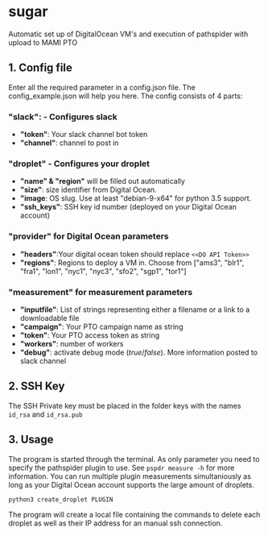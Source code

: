
# sugar

Automatic set up of DigitalOcean VM's and execution of pathspider with upload to MAMI PTO

## 1. Config file

Enter all the required parameter in a config.json file. The config_example.json will help you here.
The config consists of 4 parts:

### "slack": - Configures slack

* **"token"**: Your slack channel bot token
* **"channel"**: channel to post in

### "droplet" - Configures your droplet

* **"name" & "region"** will be filled out automatically
* **"size"**: size identifier from Digital Ocean.
* **"image**: OS slug. Use at least "debian-9-x64" for python 3.5 support.
* **"ssh_keys"**: SSH key id number (deployed on your Digital Ocean account)

### "provider" for Digital Ocean parameters

* **"headers"**:Your digital ocean token should replace `<<DO API Token>>`
* **"regions"**: Regions to deploy a VM in. Choose from ["ams3", "blr1", "fra1", "lon1", "nyc1", "nyc3", "sfo2", "sgp1", "tor1"]

### "measurement" for measurement parameters

* **"inputfile"**: List of strings representing either a filename or a link to a downloadable file
* **"campaign"**: Your PTO campaign name as string
* **"token"**: Your PTO access token as string
* **"workers"**: number of workers
* **"debug"**: activate debug mode (_true_/_false_). More information posted to slack channel

## 2. SSH Key

The SSH Private key must be placed in the folder keys with the names `id_rsa` and `id_rsa.pub`

## 3. Usage

The program is started through the terminal. As only parameter you need to specify the pathspider plugin to use. See `pspdr measure -h` for more information. You can run multiple plugin measurements simultaniously as long as your Digital Ocean account supports the large amount of droplets.

`python3 create_droplet PLUGIN`

The program will create a local file containing the commands to delete each droplet as well as their IP address for an manual ssh connection.